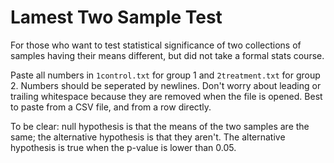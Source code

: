 # Lamest Two Sample Test

For those who want to test statistical significance of two collections
of samples having their means different, but did not take a formal
stats course.

Paste all numbers in `1control.txt` for group 1 and `2treatment.txt` for group 2.
Numbers should be seperated by newlines. Don't worry about leading or trailing whitespace because they are removed when
the file is opened. Best to paste from a CSV file, and
from a row directly.

To be clear: null hypothesis is that the means of the two samples are the same; the alternative hypothesis is that they
aren't.
The alternative hypothesis is true when the p-value is lower than 0.05.
